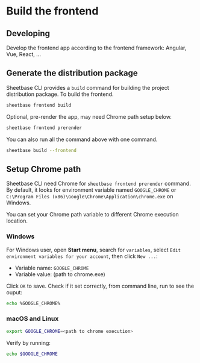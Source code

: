 # Build the frontend

## Developing

Develop the frontend app according to the frontend framework: Angular, Vue, React, ...

## Generate the distribution package

Sheetbase CLI provides a `build` command for building the project distribution package. To build the frontend.

```sh
sheetbase frontend build
```

Optional, pre-render the app, may need Chrome path setup below.

```sh
sheetbase frontend prerender
```

You can also run all the command above with one command.

```sh
sheetbase build --frontend
```

## Setup Chrome path

Sheetbase CLI need Chrome for `sheetbase frontend prerender` command. By default, it looks for environment variable named `GOOGLE_CHROME` or `C:\Program Files (x86)\Google\Chrome\Application\chrome.exe` on Windows.

You can set your Chrome path variable to different Chrome execution location.

### Windows

For Windows user, open **Start menu**, search for `variables`, select `Edit environment variables for your account`, then click `New ...`:

- Variable name: `GOOGLE_CHROME`
- Variable value: (path to chrome.exe)

Click `OK` to save. Check if it set correctly, from command line, run to see the ouput:

```sh
echo %GOOGLE_CHROME%
```

### macOS and Linux

```sh
export GOOGLE_CHROME=<path to chrome execution>
```

Verify by running:

```sh
echo $GOOGLE_CHROME
```